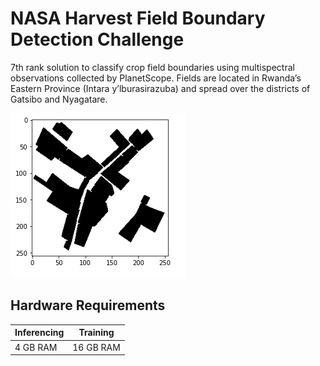 # NASA Harvest Field Boundary Detection Challenge

7th rank solution to classify crop field boundaries using multispectral observations collected by PlanetScope. Fields are located in Rwanda’s Eastern Province (Intara y’lburasirazuba) and spread over the districts of Gatsibo and Nyagatare. 

![Fileds](./images/fileds1.png)

## Hardware Requirements

|Inferencing|Training|
|-----------|--------|
|4 GB RAM | 16 GB RAM|
